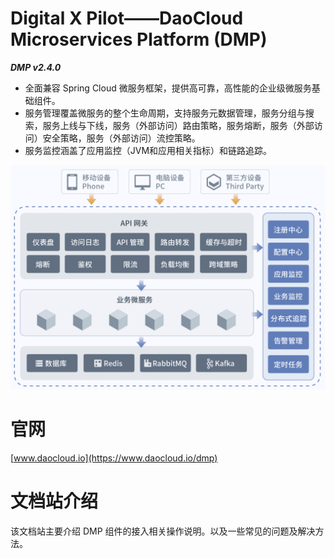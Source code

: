 # Digital X Pilot——DaoCloud Microservices Platform (DMP)

***DMP v2.4.0***

* 全面兼容 Spring Cloud 微服务框架，提供高可靠，高性能的企业级微服务基础组件。
* 服务管理覆盖微服务的整个生命周期，支持服务元数据管理，服务分组与搜索，服务上线与下线，服务（外部访问）路由策略，服务熔断，服务（外部访问）安全策略，服务（外部访问）流控策略。
* 服务监控涵盖了应用监控（JVM和应用相关指标）和链路追踪。

![overview](dmp-overview.png)

# 官网

[www.daocloud.io](https://www.daocloud.io/dmp)

# 文档站介绍

该文档站主要介绍 DMP 组件的接入相关操作说明。以及一些常见的问题及解决方法。
